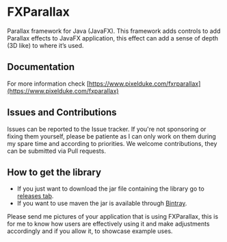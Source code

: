 # FXParallax
Parallax framework for Java (JavaFX). This framework adds controls to add
Parallax effects to JavaFX application, this effect can add a sense of depth (3D like)
to where it’s used.

## Documentation
For more information check [https://www.pixelduke.com/fxrparallax](https://www.pixelduke.com/fxparallax)

## Issues and Contributions
Issues can be reported to the Issue tracker. If you're not sponsoring or fixing them yourself,
please be patiente as I can only work on them during my spare time and according to priorities.
We welcome contributions, they can be submitted via Pull requests.

## How to get the library
- If you just want to download the jar file containing the library go to [releases tab](https://github.com/dukke/FXParallax/releases).
- If you want to use maven the jar is available through [Bintray](https://bintray.com/dukke/maven/FXParallax).

Please send me pictures of your application that is using FXParallax, this is for me
to know how users are effectively using it and make adjustments accordingly and if you
allow it, to showcase example uses.
 